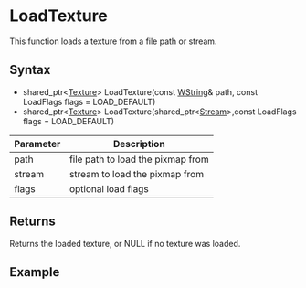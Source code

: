 # LoadTexture

This function loads a texture from a file path or stream.

## Syntax

- shared_ptr<[Texture](Texture.md)\> LoadTexture(const [WString](WString.md)& path, const LoadFlags flags = LOAD_DEFAULT)
- shared_ptr<[Texture](Texture.md)\> LoadTexture(shared_ptr<[Stream](Stream.md)\>,const LoadFlags flags = LOAD_DEFAULT)

| Parameter | Description |
|---|---|
| path | file path to load the pixmap from |
| stream | stream to load the pixmap from |
| flags | optional load flags |

## Returns

Returns the loaded texture, or NULL if no texture was loaded.

## Example

```c++

```
